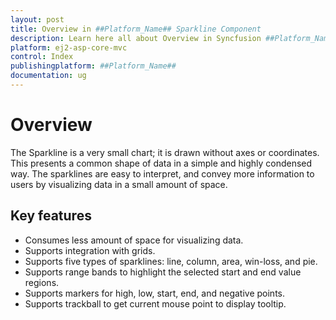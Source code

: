 ```yaml
---
layout: post
title: Overview in ##Platform_Name## Sparkline Component
description: Learn here all about Overview in Syncfusion ##Platform_Name## Sparkline component and more.
platform: ej2-asp-core-mvc
control: Index
publishingplatform: ##Platform_Name##
documentation: ug
---
```



# Overview

The Sparkline is a very small chart; it is drawn without axes or coordinates. This presents a common shape of data in a simple and highly condensed way. The sparklines are easy to interpret, and convey more information to users by visualizing data in a small amount of space.

## Key features

* Consumes less amount of space for visualizing data.
* Supports integration with grids.
* Supports five types of sparklines: line, column, area, win-loss, and pie.
* Supports range bands to highlight the selected start and end value regions.
* Supports markers for high, low, start, end, and negative points.
* Supports trackball to get current mouse point to display tooltip.
